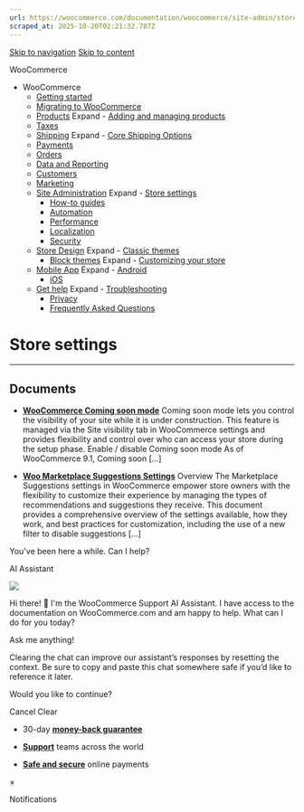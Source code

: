 ```yaml
---
url: https://woocommerce.com/documentation/woocommerce/site-admin/store-settings/page/2
scraped_at: 2025-10-20T02:21:32.787Z
---
```


[Skip to navigation](https://woocommerce.com/documentation/woocommerce/site-admin/store-settings/page/2/#main-navigation) [Skip to content](https://woocommerce.com/documentation/woocommerce/site-admin/store-settings/page/2/#page)

WooCommerce

- WooCommerce
  - [Getting started](https://woocommerce.com/documentation/woocommerce/getting-started/ "Everything you’ll need to get your online store up and running. From installation to managing orders — our guides can help with configuring WooCommerce to work for your business.")
  - [Migrating to WooCommerce](https://woocommerce.com/documentation/woocommerce/migrating-to-woocommerce/ "Ready to switch platforms? Our migration guides help you confidently move your store to WooCommerce. Whether you're just exploring or already planning the transition, you'll find step-by-step resources to get set up, transfer your data, and unlock the flexibility and control that come with owning your store.")
  - [Products](https://woocommerce.com/documentation/woocommerce/core-products/ "Products") Expand    - [Adding and managing products](https://woocommerce.com/document/managing-products/ "Adding and managing products")
  - [Taxes](https://woocommerce.com/documentation/woocommerce/taxes/ "Taxes")
  - [Shipping](https://woocommerce.com/documentation/woocommerce/shipping/ "Shipping") Expand    - [Core Shipping Options](https://woocommerce.com/documentation/woocommerce/shipping/core-shipping-options/ "Core Shipping Options")
  - [Payments](https://woocommerce.com/documentation/woocommerce/payments/ "Payments")
  - [Orders](https://woocommerce.com/documentation/woocommerce/orders/ "Orders")
  - [Data and Reporting](https://woocommerce.com/documentation/woocommerce/data-reporting/ "Data and Reporting")
  - [Customers](https://woocommerce.com/documentation/woocommerce/customers/ "Customers")
  - [Marketing](https://woocommerce.com/documentation/woocommerce/marketing/ "Marketing")
  - [Site Administration](https://woocommerce.com/documentation/woocommerce/site-admin/ "Site Administration") Expand    - [Store settings](https://woocommerce.com/documentation/woocommerce/site-admin/store-settings/ "Store settings")
    - [How-to guides](https://woocommerce.com/documentation/woocommerce/site-admin/how-to/ "Helpful guides for your WooCommerce store.")
    - [Automation](https://woocommerce.com/documentation/woocommerce/site-admin/automation/ "Automation")
    - [Performance](https://woocommerce.com/documentation/woocommerce/site-admin/performance/ "Performance")
    - [Localization](https://woocommerce.com/documentation/woocommerce/site-admin/localization/ "Localization")
    - [Security](https://woocommerce.com/documentation/woocommerce/site-admin/security/ "Security")
  - [Store Design](https://woocommerce.com/documentation/woocommerce/store-design/ "Store Design") Expand    - [Classic themes](https://woocommerce.com/documentation/woocommerce/store-design/classic-themes/ "Classic themes")
    - [Block themes](https://woocommerce.com/documentation/woocommerce/store-design/block-themes-store-editing/ "Store Editing is a new paradigm for managing your store's design. Use this content to learn how the editor (and this system) works.") Expand      - [Customizing your store](https://woocommerce.com/documentation/woocommerce/store-design/block-themes-store-editing/customize-your-store/ "Check these guides for explanations on how to customize the different sections of your WooCommerce store. Note that many of these details only apply when your site is using a block theme.")
  - [Mobile App](https://woocommerce.com/documentation/woocommerce/mobile/ "Mobile App") Expand    - [Android](https://woocommerce.com/documentation/woocommerce/mobile/mobile-android/ "Android")
    - [iOS](https://woocommerce.com/documentation/woocommerce/mobile/mobile-ios/ "iOS")
  - [Get help](https://woocommerce.com/documentation/woocommerce/get-help/ "Get help with WooCommerce and WordPress by checking out our collection of guides, FAQs, and documentation.  Start here: our troubleshooting guide addresses some of the most common issues. You can also get help from your fellow merchants in the WooCommerce support forums.") Expand    - [Troubleshooting](https://woocommerce.com/documentation/woocommerce/get-help/troubleshooting-get-help/ "Not sure where to start? Check out our Troubleshooting Guide to read about common issues and their solutions.")
    - [Privacy](https://woocommerce.com/documentation/woocommerce/get-help/privacy/ "Information about what customer data may be collected and shared when a store uses extensions sold on WooCommerce.com. For information about your privacy when making purchases on WooCommerce.com, visit automattic.com/privacy.")
    - [Frequently Asked Questions](https://woocommerce.com/documentation/woocommerce/get-help/frequently-asked-questions/ "Frequently Asked Questions")

# Store settings

* * *

## Documents

- [**WooCommerce Coming soon mode**](https://woocommerce.com/document/configuring-woocommerce-settings/coming-soon-mode/)
Coming soon mode lets you control the visibility of your site while it is under construction. This feature is managed via the Site visibility tab in WooCommerce settings and provides flexibility and control over who can access your store during the setup phase. Enable / disable Coming soon mode As of WooCommerce 9.1, Coming soon \[…\]

- [**Woo Marketplace Suggestions Settings**](https://woocommerce.com/document/woocommerce-marketplace-suggestions-settings/)
Overview The Marketplace Suggestions settings in WooCommerce empower store owners with the flexibility to customize their experience by managing the types of recommendations and suggestions they receive. This document provides a comprehensive overview of the settings available, how they work, and best practices for customization, including the use of a new filter to disable suggestions \[…\]


You've been here a while. Can I help?

AI Assistant

![](https://woocommerce.com/wp-content/themes/woo/images/svg/support-chat-bot-avatar.svg)

Hi there! 👋 I'm the WooCommerce Support AI Assistant. I have access to the documentation on WooCommerce.com and am happy to help. What can I do for you today?

Ask me anything!

Clearing the chat can improve our assistant’s responses by resetting the context. Be sure to copy and paste this chat somewhere safe if you’d like to reference it later.

Would you like to continue?

Cancel
Clear

- 30-day **[money-back guarantee](https://woocommerce.com/refund-policy/)**

- **[Support](https://woocommerce.com/docs/)**
teams across the world

- **[Safe and secure](https://woocommerce.com/products/woopayments/)**
online payments

×

Notifications